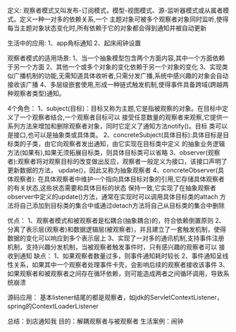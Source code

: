 定义:
观察者模式又叫发布-订阅模式，模型-视图模式、源-监听器模式或从属者模式。定义一种一对多的依赖关系,一个
主题对象可被多个观察者对象同时监听,使得每当主题对象状态变化时,所有依赖于它的对象都会得到通知并被自动更新

生活中的应用:
1、app角标通知
2、起床闹钟设置

观察者模式的适用场景:
1、当一个抽象模型包含两个方面内容,其中一个方面依赖于另一个方面
2、其他一个或多个对象的变化依赖于另一个对象的变化
3、实现类似广播机制的功能,无需知道具体收听者,只需分发广播,系统中感兴趣的对象会自动接收该广播
4、多层级嵌套使用,形成一种链式触发机制,使得事件具备跨域(跨越两种观察者类型)通知。

4个角色：
1、subject(目标)：目标又称为主题,它是指被观察的对象。在目标中定义了一个观察者结合,一个观察者目标可以
接受任意数量的观察者来观察,它提供一系列方法来增加和删除观察者对象，同时它定义了通知方法notify()。目标
类可以是接口,也可以是抽象类或具体类。
2、concreteSubject(具体目标):具体目标是目标类的子类，由它向观察者发出通知，由它实现在目标类中定义
的抽象业务逻辑方法(如果有),如果无须拓展目标类，则具体目标类可以省略
3、observer(观察者):观察者将对观察目标的改变做出反应，观察者一般定义为接口，该接口声明了更新数据的方法，
update()，因此又称为抽象观察者
4、concreteObserver(具体观察者):
在具体观察者中维护一个指向具体目标对象的引用,它存储具体观察者的有关状态,这些状态需要和具体目标的状态
保持一致,它实现了在抽象观察者observer中定义的update()方法，通常在实现时可以调用具体目标类的attach
方法将自己添加到目标类的集合中或通过detach方法将自己从目标类的集合中删除

优点：
1、观察者模式和被观察者是松耦合(抽象耦合)的，符合依赖倒置原则
2、分离了表示层(观察者)和数据逻辑层(被观察者)，并且建立了一套触发机制，使得数据的变化可以响应到多个表示层上
3、实现了一对多的通讯机制,支持事件注册机制，支持兴趣分发机制，当被观察者触发事件时，只有感兴趣的观察者可以
接收到通知
缺点：
1、如果观察者数量过多，则事件通知耗时较长
2、事件通知呈线性关系，如果其中一个观察者处理事件卡壳，会影响后续的观察者接收该事件
3、如果观察者和被观察者之间存在循环依赖，则可能造成两者之间循环调用，导致系统崩溃

源码应用：
基本listener结尾的都是观察者，如jdk的ServletContextListener，spring的ContextLoaderListener

总结：到店通知我
目的：解耦观察者与被观察者
生活案例：闹钟

